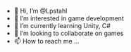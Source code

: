 - 👋 Hi, I’m @Lpstahl
- 👀 I’m interested in game development
- 🌱 I’m currently learning Unity, C#
- 💞️ I’m looking to collaborate on games
- 📫 How to reach me ...

<!---
Lpstahl/Lpstahl is a ✨ special ✨ repository because its `README.md` (this file) appears on your GitHub profile.
You can click the Preview link to take a look at your changes.
--->
